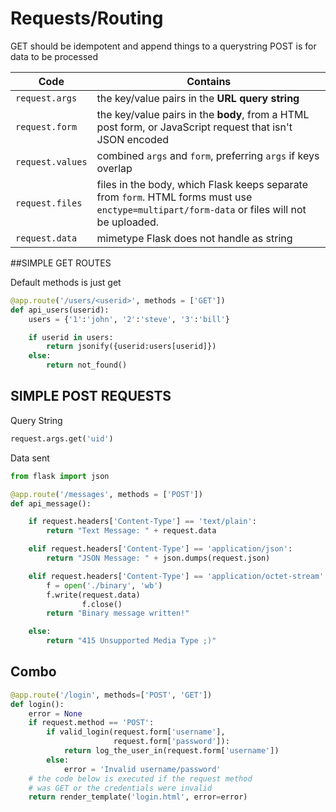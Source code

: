 # Requests/Routing

GET should be idempotent and append things to a querystring
POST is for data to be processed

| Code             | Contains                                                     |
| ---------------- | ------------------------------------------------------------ |
| `request.args`   | the key/value pairs in the **URL query string**              |
| `request.form`   | the key/value pairs in the **body**, from a HTML post form, or JavaScript request that isn't JSON encoded |
| `request.values` | combined `args` and `form`, preferring `args` if keys overlap |
| `request.files`  | files in the body, which Flask keeps separate from `form`. HTML forms must use `enctype=multipart/form-data` or files will not be uploaded. |
| `request.data`   | mimetype Flask does not handle as string                     |

##SIMPLE GET ROUTES

Default methods is just get

```python
@app.route('/users/<userid>', methods = ['GET'])
def api_users(userid):
    users = {'1':'john', '2':'steve', '3':'bill'}

    if userid in users:
        return jsonify({userid:users[userid]})
    else:
        return not_found()
```

## SIMPLE POST REQUESTS

Query String

```python
request.args.get('uid')
```

Data sent

```python
from flask import json

@app.route('/messages', methods = ['POST'])
def api_message():

    if request.headers['Content-Type'] == 'text/plain':
        return "Text Message: " + request.data

    elif request.headers['Content-Type'] == 'application/json':
        return "JSON Message: " + json.dumps(request.json)

    elif request.headers['Content-Type'] == 'application/octet-stream':
        f = open('./binary', 'wb')
        f.write(request.data)
                f.close()
        return "Binary message written!"

    else:
        return "415 Unsupported Media Type ;)" 
```

## Combo

```python
@app.route('/login', methods=['POST', 'GET'])
def login():
    error = None
    if request.method == 'POST':
        if valid_login(request.form['username'],
                       request.form['password']):
            return log_the_user_in(request.form['username'])
        else:
            error = 'Invalid username/password'
    # the code below is executed if the request method
    # was GET or the credentials were invalid
    return render_template('login.html', error=error)
```

